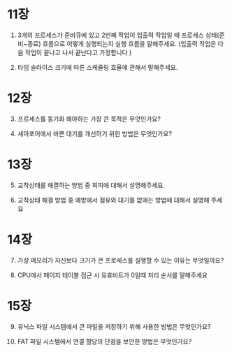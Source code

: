 # 11장
1. 3개의 프로세스가 준비큐에 있고 2번째 작업이 입출력 작업일 때 프로세스 상태(준비~종료) 흐름으로 어떻게 실행되는지 실행 흐름을 말해주세요. (입출력 작업은 다음 작업이 끝나고 나서 끝난다고 가정합니다 )

2. 타임 슬라이스 크기에 따른 스케쥴링 효율에 관해서 말해주세요.

# 12장
3. 프로세스를 동기화 해야하는 가장 큰 목적은 무엇인가요?

4. 세마포어에서 바쁜 대기를 개선하기 위한 방법은 무엇인가요? 

# 13장
5. 교착상태를 해결하는 방법 중 회피에 대해서 설명해주세요.

6. 교착상태 해결 방법 중 예방에서 점유와 대기를 없애는 방법에 대해서 설명해 주세요

# 14장
7. 가상 메모리가 자신보다 크기가 큰 프로세스를 실행할 수 있는 이유는 무엇일까요?

8. CPU에서 페이지 테이블 접근 시 유효비트가 0일때 처리 순서를 말해주세요

# 15장
9. 유닉스 파일 시스템에서 큰 파일을 저장하기 위해 사용한 방법은 무엇인가요?

10. FAT 파일 시스템에서 연결 할당의 단점을 보안한 방법은 무엇인가요?